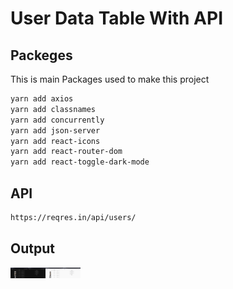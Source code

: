 # User Data Table With API

## Packeges

This is main Packages used to make this project

```bash
yarn add axios
yarn add classnames
yarn add concurrently
yarn add json-server
yarn add react-icons
yarn add react-router-dom
yarn add react-toggle-dark-mode
```

## API

```bash
https://reqres.in/api/users/
```

## Output
<img align="left" alt="" src="./img/dark_home.png" width="28px">
<img align="left" alt="" src="./img/dark_form.png" width="28px">
<img align="left" alt="" src="./img/light_home.png" width="28px">
<img align="left" alt="" src="./img/light_form.png" width="28px">
<img align="left" alt="" src="./img/light_mobile_home.png" width="28px">
<img align="left" alt="" src="./img/light_mobile_form.png" width="28px">
<img align="left" alt="" src="./img/dark_mobile_home.png" width="28px">
<img align="left" alt="" src="./img/dark_mobile_form.png" width="28px">
